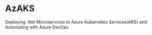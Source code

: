 # AzAKS
Deploying .Net Microservices to Azure Kubernetes Services(AKS) and Automating with Azure DevOps
